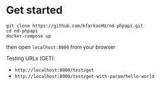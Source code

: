# Get started
```
git clone https://github.com/kfarkasHU/nd-phpapi.git
cd nd-phpapi
docker-compose up
```

then open `localhost:8000` from your browser

Testing URLs (GET):
* `http://localhost:8000/test/get`
* `http://localhost:8000/test/get-with-param/hello-world`
